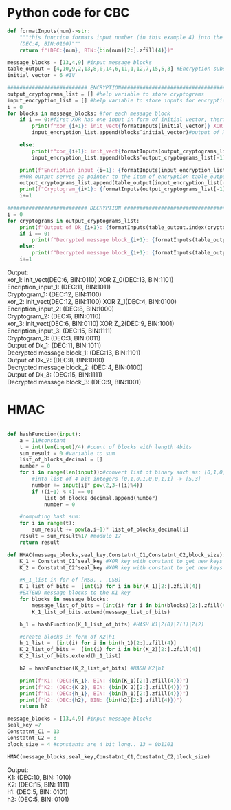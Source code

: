 <h1>Python code for CBC</h1>

```python
def formatInputs(num)->str:
    """this function formats input number (in this example 4) into the following string:
    (DEC:4, BIN:0100)"""
    return f"(DEC:{num}, BIN:{bin(num)[2:].zfill(4)})"

message_blocks = [13,4,9] #input message blocks
table_output = [4,10,9,2,13,8,0,14,6,11,1,12,7,15,5,3] #Encryption substitution table
initial_vector = 6 #IV

########################## ENCRYPTION##########################################
output_cryptograms_list = [] #help variable to store cryptograms
input_encryption_list = [] #help variable to store inputs for encryption function (output of XOR)
i = 0
for blocks in message_blocks: #for each message block
    if i == 0:#first XOR has one input in form of initial vector, therfore this condition..
        print(f"xor_{i+1}: init_vect{formatInputs(initial_vector)} XOR Z_{i}{formatInputs(blocks)}")
        input_encryption_list.append(blocks^initial_vector)#output of XOR

    else:
        print(f"xor_{i+1}: init_vect{formatInputs(output_cryptograms_list[-1])} XOR Z_{i}{formatInputs(blocks)}")
        input_encryption_list.append(blocks^output_cryptograms_list[-1])#output of XOR

    print(f"Encription_input_{i+1}: {formatInputs(input_encryption_list[-1])}")
    #XOR output serves as pointer to the item of encryption table_output list
    output_cryptograms_list.append(table_output[input_encryption_list[-1]])
    print(f"Cryptogram_{i+1}: {formatInputs(output_cryptograms_list[-1])}")
    i+=1

########################## DECRYPTION ##########################################
i = 0
for cryptograms in output_cryptograms_list:
    print(f"Output of Dk_{i+1}: {formatInputs(table_output.index(cryptograms))}")
    if i == 0:
        print(f"Decrypted message block_{i+1}: {formatInputs(table_output.index(cryptograms)^initial_vector)}")
    else:
        print(f"Decrypted message block_{i+1}: {formatInputs(table_output.index(cryptograms)^output_cryptograms_list[i-1])}")
    i+=1
```

Output:\
xor_1: init_vect(DEC:6, BIN:0110) XOR Z_0(DEC:13, BIN:1101)\
Encription_input_1: (DEC:11, BIN:1011)\
Cryptogram_1: (DEC:12, BIN:1100)\
xor_2: init_vect(DEC:12, BIN:1100) XOR Z_1(DEC:4, BIN:0100)\
Encription_input_2: (DEC:8, BIN:1000)\
Cryptogram_2: (DEC:6, BIN:0110)\
xor_3: init_vect(DEC:6, BIN:0110) XOR Z_2(DEC:9, BIN:1001)\
Encription_input_3: (DEC:15, BIN:1111)\
Cryptogram_3: (DEC:3, BIN:0011)\
Output of Dk_1: (DEC:11, BIN:1011)\
Decrypted message block_1: (DEC:13, BIN:1101)\
Output of Dk_2: (DEC:8, BIN:1000)\
Decrypted message block_2: (DEC:4, BIN:0100)\
Output of Dk_3: (DEC:15, BIN:1111)\
Decrypted message block_3: (DEC:9, BIN:1001)
<br>
<h1>HMAC</h1>

```python

def hashFunction(input):
    a = 11#constant
    t = int(len(input)/4) #count of blocks with length 4bits
    sum_result = 0 #variable to sum
    list_of_blocks_decimal = []
    number = 0
    for i in range(len(input)):#convert list of binary such as: [0,1,0,1,0,0,1,1]
        #into list of 4 bit integers [0,1,0,1,0,0,1,1] -> [5,3]
        number += input[i]* pow(2,3-((i)%4))
        if ((i+1) % 4) == 0:
            list_of_blocks_decimal.append(number)
            number = 0

    #computing hash sum:
    for i in range(t): 
        sum_result += pow(a,i+1)* list_of_blocks_decimal[i]
    result = sum_result%17 #modulo 17
    return result

def HMAC(message_blocks,seal_key,Constatnt_C1,Constatnt_C2,block_size):
    K_1 = Constatnt_C1^seal_key #XOR key with constant to get new keys
    K_2 = Constatnt_C2^seal_key #XOR key with constant to get new keys

    #K_1_list in for of [MSB, , ,LSB]
    K_1_list_of_bits =  [int(i) for i in bin(K_1)[2:].zfill(4)]
    #EXTEND message blocks to the K1 key
    for blocks in message_blocks:
        message_list_of_bits = [int(i) for i in bin(blocks)[2:].zfill(4)]
        K_1_list_of_bits.extend(message_list_of_bits)

    h_1 = hashFunction(K_1_list_of_bits) #HASH K1|Z(0)|Z(1)|Z(2)

    #create blocks in form of K2|h1
    h_1_list =  [int(i) for i in bin(h_1)[2:].zfill(4)]
    K_2_list_of_bits =  [int(i) for i in bin(K_2)[2:].zfill(4)]
    K_2_list_of_bits.extend(h_1_list)

    h2 = hashFunction(K_2_list_of_bits) #HASH K2|h1

    print(f"K1: (DEC:{K_1}, BIN: {bin(K_1)[2:].zfill(4)})")
    print(f"K2: (DEC:{K_2}, BIN: {bin(K_2)[2:].zfill(4)})")
    print(f"h1: (DEC:{h_1}, BIN: {bin(h_1)[2:].zfill(4)})")
    print(f"h2: (DEC:{h2}, BIN: {bin(h2)[2:].zfill(4)})")
    return h2

message_blocks = [13,4,9] #input message blocks
seal_key =7 
Constatnt_C1 = 13
Constatnt_C2 = 8
block_size = 4 #constants are 4 bit long.. 13 = 0b1101

HMAC(message_blocks,seal_key,Constatnt_C1,Constatnt_C2,block_size)
```

Output:\
K1: (DEC:10, BIN: 1010)\
K2: (DEC:15, BIN: 1111)\
h1: (DEC:5, BIN: 0101)\
h2: (DEC:5, BIN: 0101)